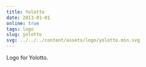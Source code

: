```yaml
---
title: Yolotto
date: 2013-01-01
online: true
tags: logo
slug: yolotto
svg: ../../../content/assets/logo/yolotto.min.svg
---
```


Logo for Yolotto.
